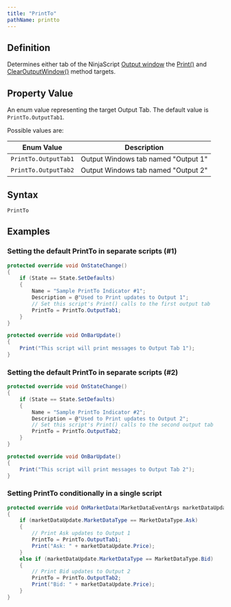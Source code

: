 ```yaml
---
title: "PrintTo"
pathName: printto
---
```


## Definition

Determines either tab of the NinjaScript [Output window](output) the [Print()](print) and [ClearOutputWindow()](clearoutputwindow) method targets.

## Property Value

An enum value representing the target Output Tab. The default value is `PrintTo.OutputTab1`.

Possible values are:

| Enum Value                | Description                                     |
| ------------------------- | ----------------------------------------------- |
| `PrintTo.OutputTab1`     | Output Windows tab named "Output 1"            |
| `PrintTo.OutputTab2`     | Output Windows tab named "Output 2"            |

## Syntax

`PrintTo`

## Examples

### Setting the default PrintTo in separate scripts (#1)

```csharp
protected override void OnStateChange()
{       
    if (State == State.SetDefaults)
    {
        Name = "Sample PrintTo Indicator #1";
        Description = @"Used to Print updates to Output 1";
        // Set this script's Print() calls to the first output tab
        PrintTo = PrintTo.OutputTab1;
    }       
}

protected override void OnBarUpdate()
{                     
    Print("This script will print messages to Output Tab 1");       
}
```

### Setting the default PrintTo in separate scripts (#2)

```csharp
protected override void OnStateChange()
{       
    if (State == State.SetDefaults)
    {
        Name = "Sample PrintTo Indicator #2";
        Description = @"Used to Print updates to Output 2";
        // Set this script's Print() calls to the second output tab
        PrintTo = PrintTo.OutputTab2;
    }       
}

protected override void OnBarUpdate()
{                     
    Print("This script will print messages to Output Tab 2");       
}
```

### Setting PrintTo conditionally in a single script

```csharp
protected override void OnMarketData(MarketDataEventArgs marketDataUpdate)
{
    if (marketDataUpdate.MarketDataType == MarketDataType.Ask)
    {
        // Print Ask updates to Output 1
        PrintTo = PrintTo.OutputTab1;
        Print("Ask: " + marketDataUpdate.Price);
    }
    else if (marketDataUpdate.MarketDataType == MarketDataType.Bid)
    {
        // Print Bid updates to Output 2
        PrintTo = PrintTo.OutputTab2;
        Print("Bid: " + marketDataUpdate.Price);
    }
}
```
